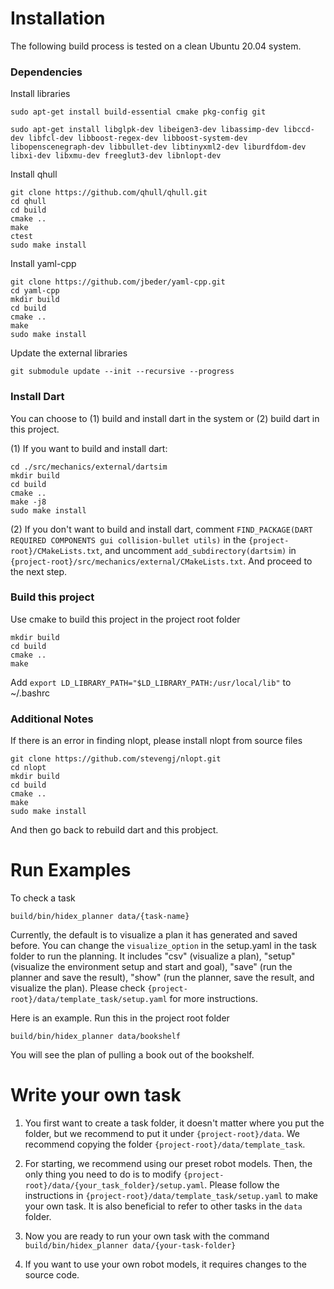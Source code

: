 # Installation

The following build process is tested on a clean Ubuntu 20.04 system.

### Dependencies

Install libraries
```   
sudo apt-get install build-essential cmake pkg-config git

sudo apt-get install libglpk-dev libeigen3-dev libassimp-dev libccd-dev libfcl-dev libboost-regex-dev libboost-system-dev libopenscenegraph-dev libbullet-dev libtinyxml2-dev liburdfdom-dev libxi-dev libxmu-dev freeglut3-dev libnlopt-dev
```

Install qhull
```
git clone https://github.com/qhull/qhull.git
cd qhull
cd build
cmake ..
make
ctest
sudo make install
```

Install yaml-cpp
```
git clone https://github.com/jbeder/yaml-cpp.git
cd yaml-cpp
mkdir build
cd build
cmake ..
make
sudo make install
```

Update the external libraries
```
git submodule update --init --recursive --progress
```

### Install Dart

You can choose to (1) build and install dart in the system or (2) build dart in this project. 

(1) If you want to build and install dart:
```
cd ./src/mechanics/external/dartsim
mkdir build
cd build
cmake ..
make -j8
sudo make install
```

(2) If you don't want to build and install dart, comment `FIND_PACKAGE(DART REQUIRED COMPONENTS gui collision-bullet utils)` in the `{project-root}/CMakeLists.txt`, and uncomment `add_subdirectory(dartsim)` in `{project-root}/src/mechanics/external/CMakeLists.txt`. And proceed to the next step. 

### Build this project
Use cmake to build this project in the project root folder
```
mkdir build
cd build
cmake ..
make
```

Add `export LD_LIBRARY_PATH="$LD_LIBRARY_PATH:/usr/local/lib"` to ~/.bashrc

### Additional Notes
If there is an error in finding nlopt, please install nlopt from source files
```
git clone https://github.com/stevengj/nlopt.git
cd nlopt
mkdir build
cd build
cmake ..
make
sudo make install
```
And then go back to rebuild dart and this probject.

# Run Examples

To check a task
```
build/bin/hidex_planner data/{task-name}
```
Currently, the default is to visualize a plan it has generated and saved before. You can change the `visualize_option` in the setup.yaml in the task folder to run the planning. It includes "csv" (visualize a plan), "setup" (visualize the environment setup and start and goal), "save" (run the planner and save the result), "show" (run the planner, save the result, and visualize the plan). Please check `{project-root}/data/template_task/setup.yaml` for more instructions.


Here is an example. Run this in the project root folder
```
build/bin/hidex_planner data/bookshelf
```
You will see the plan of pulling a book out of the bookshelf.


# Write your own task

1. You first want to create a task folder, it doesn't matter where you put the folder, but we recommend to put it under `{project-root}/data`. We recommend copying the folder `{project-root}/data/template_task`.

2. For starting, we recommend using our preset robot models. Then, the only thing you need to do is to modify `{project-root}/data/{your_task_folder}/setup.yaml`. Please follow the instructions in `{project-root}/data/template_task/setup.yaml` to make your own task. It is also beneficial to refer to other tasks in the `data` folder.

3. Now you are ready to run your own task with the command `build/bin/hidex_planner data/{your-task-folder}`

4. If you want to use your own robot models, it requires changes to the source code. 

